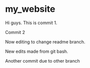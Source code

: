 # my_website

Hi guys. This is commit 1.

Commit 2

Now editing to change readme branch.

New edits made from git bash.

Another commit due to other branch
